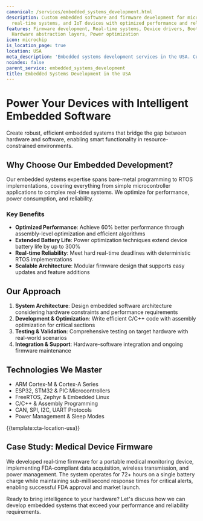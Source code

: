 ```yaml
---
canonical: /services/embedded_systems_development.html
description: Custom embedded software and firmware development for microcontrollers,
  real-time systems, and IoT devices with optimized performance and reliability
features: Firmware development, Real-time systems, Device drivers, Bootloader development,
  Hardware abstraction layers, Power optimization
icon: microchip
is_location_page: true
location: USA
meta_description: 'Embedded systems development services in the USA. Custom embedded software and firmware for microcontrollers, real-time systems & IoT devices.'
noindex: false
parent_service: embedded_systems_development
title: Embedded Systems Development in the USA
---
```



# Power Your Devices with Intelligent Embedded Software

Create robust, efficient embedded systems that bridge the gap between hardware and software, enabling smart functionality in resource-constrained environments.

## Why Choose Our Embedded Development?

Our embedded systems expertise spans bare-metal programming to RTOS implementations, covering everything from simple microcontroller applications to complex real-time systems. We optimize for performance, power consumption, and reliability.

### Key Benefits

- **Optimized Performance**: Achieve 60% better performance through assembly-level optimization and efficient algorithms
- **Extended Battery Life**: Power optimization techniques extend device battery life by up to 300%
- **Real-time Reliability**: Meet hard real-time deadlines with deterministic RTOS implementations
- **Scalable Architecture**: Modular firmware design that supports easy updates and feature additions

## Our Approach

1. **System Architecture**: Design embedded software architecture considering hardware constraints and performance requirements
2. **Development & Optimization**: Write efficient C/C++ code with assembly optimization for critical sections
3. **Testing & Validation**: Comprehensive testing on target hardware with real-world scenarios
4. **Integration & Support**: Hardware-software integration and ongoing firmware maintenance

## Technologies We Master

- ARM Cortex-M & Cortex-A Series
- ESP32, STM32 & PIC Microcontrollers
- FreeRTOS, Zephyr & Embedded Linux
- C/C++ & Assembly Programming
- CAN, SPI, I2C, UART Protocols
- Power Management & Sleep Modes

{{template:cta-location-usa}}

## Case Study: Medical Device Firmware

We developed real-time firmware for a portable medical monitoring device, implementing FDA-compliant data acquisition, wireless transmission, and power management. The system operates for 72+ hours on a single battery charge while maintaining sub-millisecond response times for critical alerts, enabling successful FDA approval and market launch.

Ready to bring intelligence to your hardware? Let's discuss how we can develop embedded systems that exceed your performance and reliability requirements.
